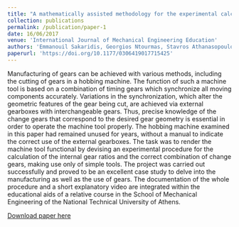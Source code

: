 ```yaml
---
title: "A mathematically assisted methodology for the experimental calculation of the internal gear ratios to extend the lifecycle of a hobbing machine"
collection: publications
permalink: /publication/paper-1
date: 16/06/2017
venue: 'International Journal of Mechanical Engineering Education'
authors: 'Emmanouil Sakaridis, Georgios Ntourmas, Stavros Athanasopoulos, Angelos Markopoulos'
paperurl: 'https://doi.org/10.1177/0306419017715425'
---
```

Manufacturing of gears can be achieved with various methods, including the cutting of gears in a hobbing machine. The function of such a machine tool is based on a combination of timing gears which synchronize all moving components accurately. Variations in the synchronization, which alter the geometric features of the gear being cut, are achieved via external gearboxes with interchangeable gears. Thus, precise knowledge of the change gears that correspond to the desired gear geometry is essential in order to operate the machine tool properly. The hobbing machine examined in this paper had remained unused for years, without a manual to indicate the correct use of the external gearboxes. The task was to render the machine tool functional by devising an experimental procedure for the calculation of the internal gear ratios and the correct combination of change gears, making use only of simple tools. The project was carried out successfully and proved to be an excellent case study to delve into the manufacturing as well as the use of gears. The documentation of the whole procedure and a short explanatory video are integrated within the educational aids of a relative course in the School of Mechanical Engineering of the National Technical University of Athens.

[Download paper here](http://georgios-ntourmas.github.io/files/paper-1.pdf)
